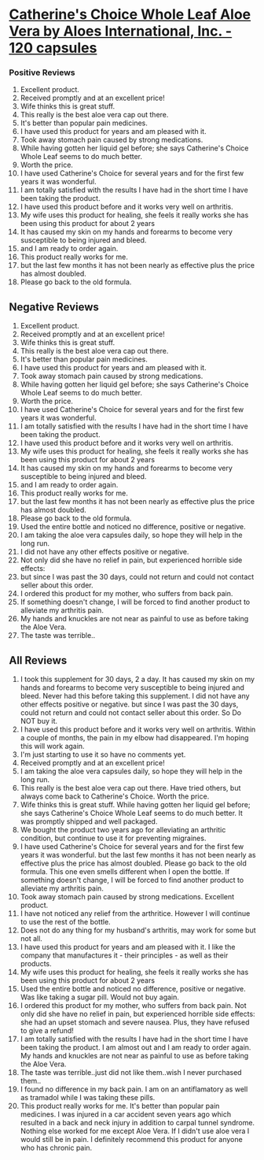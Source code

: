 # [Catherine&#x27;s Choice Whole Leaf Aloe Vera by Aloes International, Inc. - 120 capsules](https://products.checkmycream.com/products/Catherine&#x27;s-Choice-Whole-Leaf-Aloe-Vera-by-Aloes-International-Inc.-120-capsules.html)

### Positive Reviews

<ol>
      <li>Excellent product.</li>
      <li>Received promptly and at an excellent price!</li>
      <li>Wife thinks this is great stuff.</li>
      <li>This really is the best aloe vera cap out there.  </li>
      <li>It&#x27;s better than popular pain medicines.</li>
      <li>I have used this product for years and am pleased with it.  </li>
      <li>Took away stomach pain caused by strong medications.  </li>
      <li>While having gotten her liquid gel before; she says Catherine&#x27;s Choice Whole Leaf seems to do much better.</li>
      <li>Worth the price.</li>
      <li>I have used Catherine&#x27;s Choice for several years and for the first few years it was wonderful.</li>
      <li>I am totally satisfied with the results I have had in the short time I have been taking the product.</li>
      <li>I have used this product before and it works very well on arthritis.</li>
      <li>My wife uses this product for healing, she feels it really works she has been using this product for about 2 years</li>
      <li>It has caused my skin on my hands and forearms to become very susceptible to being injured and bleed.  </li>
      <li>and I am ready to order again.</li>
      <li>This product really works for me.</li>
      <li>but the last few months it has not been nearly as effective plus the price has almost doubled.  </li>
      <li>Please go back to the old formula.  </li>
</ol>


<h2>Negative Reviews</h2>
<ol>
<li> Excellent product.</li>
<li> Received promptly and at an excellent price!</li>
<li> Wife thinks this is great stuff.</li>
<li> This really is the best aloe vera cap out there.  </li>
<li> It&#x27;s better than popular pain medicines.</li>
<li> I have used this product for years and am pleased with it.  </li>
<li> Took away stomach pain caused by strong medications.  </li>
<li> While having gotten her liquid gel before; she says Catherine&#x27;s Choice Whole Leaf seems to do much better.</li>
<li> Worth the price.</li>
<li> I have used Catherine&#x27;s Choice for several years and for the first few years it was wonderful.</li>
<li> I am totally satisfied with the results I have had in the short time I have been taking the product.</li>
<li> I have used this product before and it works very well on arthritis.</li>
<li> My wife uses this product for healing, she feels it really works she has been using this product for about 2 years</li>
<li> It has caused my skin on my hands and forearms to become very susceptible to being injured and bleed.  </li>
<li> and I am ready to order again.</li>
<li> This product really works for me.</li>
<li> but the last few months it has not been nearly as effective plus the price has almost doubled.  </li>
<li> Please go back to the old formula.  </li>
<li> Used the entire bottle and noticed no difference, positive or negative.  </li>
<li> I am taking the aloe vera capsules daily, so hope they will help in the long run.</li>
<li> I did not have any other effects positive or negative.  </li>
<li> Not only did she have no relief in pain, but experienced horrible side effects:  </li>
<li> but since I was past the 30 days, could not return and could not contact seller about this order.  </li>
<li> I ordered this product for my mother, who suffers from back pain.  </li>
<li> If something doesn&#x27;t change, I will be forced to find another product to alleviate my arthritis pain.</li>
<li> My hands and knuckles are not near as painful to use as before taking the Aloe Vera.</li>
<li> The taste was terrible..</li>
</ol>

<h2>All Reviews</h2>

<ol>
    <li> I took this supplement for 30 days, 2 a day.  It has caused my skin on my hands and forearms to become very susceptible to being injured and bleed.  Never had this before taking this supplement.  I did not have any other effects positive or negative.  but since I was past the 30 days, could not return and could not contact seller about this order.  So Do NOT buy it.</li>
    <li> I have used this product before and it works very well on arthritis. Within a couple of months, the pain in my elbow had disappeared. I&#x27;m hoping this will work again.</li>
    <li> I&#x27;m just starting to use it so have no comments yet.</li>
    <li> Received promptly and at an excellent price!</li>
    <li> I am taking the aloe vera capsules daily, so hope they will help in the long run.</li>
    <li> This really is the best aloe vera cap out there.  Have tried others, but always come back to Catherine&#x27;s Choice.  Worth the price.</li>
    <li> Wife thinks this is great stuff. While having gotten her liquid gel before; she says Catherine&#x27;s Choice Whole Leaf seems to do much better. It was promptly shipped and well packaged.</li>
    <li> We bought the product two years ago for alleviating an arthritic condition, but continue to use it for preventing migraines.</li>
    <li> I have used Catherine&#x27;s Choice for several years and for the first few years it was wonderful. but the last few months it has not been nearly as effective plus the price has almost doubled.  Please go back to the old formula.  This one even smells different when I open the bottle.  If something doesn&#x27;t change, I will be forced to find another product to alleviate my arthritis pain.</li>
    <li> Took away stomach pain caused by strong medications.  Excellent product.</li>
    <li> I have not noticed any relief from the arthritice.  However I will continue to use the rest  of the bottle.</li>
    <li> Does not do any thing for my husband&#x27;s arthritis, may work for some but not all.</li>
    <li> I have used this product for years and am pleased with it.  I like the company that manufactures it - their principles - as well as their products.</li>
    <li> My wife uses this product for healing, she feels it really works she has been using this product for about 2 years</li>
    <li> Used the entire bottle and noticed no difference, positive or negative.  Was like taking a sugar pill. Would not buy again.</li>
    <li> I ordered this product for my mother, who suffers from back pain.  Not only did she have no relief in pain, but experienced horrible side effects:  she had an upset stomach and severe nausea.  Plus, they have refused to give a refund!</li>
    <li> I am totally satisfied with the results I have had in the short time I have been taking the product. I am almost out and I am ready to order again. My hands and knuckles are not near as painful to use as before taking the Aloe Vera.</li>
    <li> The taste was terrible..just did not like them..wish I never purchased them..</li>
    <li> I found no difference in my back pain. I am on an antiflamatory as well as tramadol while I was taking these pills.</li>
    <li> This product really works for me. It&#x27;s better than popular pain medicines. I was injured in a car accident seven years ago which resulted in a back and neck injury in addition to carpal tunnel syndrome. Nothing else worked for me except Aloe Vera. If I didn&#x27;t use aloe vera I would still be in pain. I definitely recommend this product for anyone who has chronic pain.</li>
</ol>




